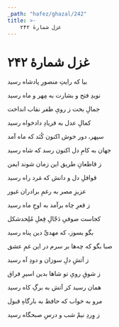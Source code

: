 ```yaml
---
_path: "hafez/ghazal/242"
title: >-
    غزل شمارهٔ ۲۴۲
---
```

# غزل شمارهٔ ۲۴۲

<div class="b" id="bn1"><div class="m1"><p>بیا که رایتِ منصورِ پادشاه رسید</p></div>
<div class="m2"><p>نویدِ فتح و بشارت به مِهر و ماه رسید</p></div></div>
<div class="b" id="bn2"><div class="m1"><p>جمالِ بخت ز رویِ ظفر نقاب انداخت</p></div>
<div class="m2"><p>کمالِ عدل به فریادِ دادخواه رسید</p></div></div>
<div class="b" id="bn3"><div class="m1"><p>سپهر، دور خوش اکنون کُنَد که ماه آمد</p></div>
<div class="m2"><p>جهان به کامِ دل اکنون رسد که شاه رسید</p></div></div>
<div class="b" id="bn4"><div class="m1"><p>ز قاطعانِ طریق این زمان شوند ایمن</p></div>
<div class="m2"><p>قوافلِ دل و دانش که مَرد راه رسید</p></div></div>
<div class="b" id="bn5"><div class="m1"><p>عزیزِ مصر به رغمِ برادران غیور</p></div>
<div class="m2"><p>ز قعرِ چاه برآمد به اوجِ ماه رسید</p></div></div>
<div class="b" id="bn6"><div class="m1"><p>کجاست صوفیِ دَجّالِ فِعلِ مُلِحدشکل</p></div>
<div class="m2"><p>بگو بسوز، که مهدیِّ دین پناه رسید</p></div></div>
<div class="b" id="bn7"><div class="m1"><p>صبا بگو که چه‌ها بر سرم در این غمِ عشق</p></div>
<div class="m2"><p>ز آتشِ دلِ سوزان و دودِ آه رسید</p></div></div>
<div class="b" id="bn8"><div class="m1"><p>ز شوقِ رویِ تو شاها بدین اسیرِ فراق</p></div>
<div class="m2"><p>همان رسید کز آتش به برگِ کاه رسید</p></div></div>
<div class="b" id="bn9"><div class="m1"><p>مرو به خواب که حافظ به بارگاهِ قبول</p></div>
<div class="m2"><p>ز وِردِ نیمْ شب و درسِ صبحگاه رسید</p></div></div>
